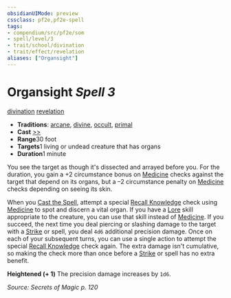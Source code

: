 ```yaml
---
obsidianUIMode: preview
cssclass: pf2e,pf2e-spell
tags:
- compendium/src/pf2e/som
- spell/level/3
- trait/school/divination
- trait/effect/revelation
aliases: ["Organsight"]
---
```

# Organsight *Spell 3*   
[divination](divination.md)  [revelation](revelation.md)  

- **Traditions**: [arcane](arcane.md), [divine](divine.md), [occult](occult.md), [primal](primal.md)
- **Cast** [>>](chapter-9-playing-the-game.md#Actions "Two-Action") 
- **Range**30 foot
- **Targets**1 living or undead creature that has organs
- **Duration**1 minute

You see the target as though it's dissected and arrayed before you. For the duration, you gain a +2 circumstance bonus on [Medicine](../skills.md#Medicine) checks against the target that depend on its organs, but a –2 circumstance penalty on [Medicine](../skills.md#Medicine) checks depending on seeing its skin.

When you [Cast the Spell](cast-a-spell.md), attempt a special [Recall Knowledge](recall-knowledge.md) check using [Medicine](../skills.md#Medicine) to spot and discern a vital organ. If you have a [Lore](../skills.md#Lore) skill appropriate to the creature, you can use that skill instead of [Medicine](../skills.md#Medicine). If you succeed, the next time you deal piercing or slashing damage to the target with a [Strike](strike.md) or spell, you deal `4d6` additional precision damage. Once on each of your subsequent turns, you can use a single action to attempt the special [Recall Knowledge](recall-knowledge.md) check again. The extra damage isn't cumulative, so making the check more than once before a [Strike](strike.md) or spell has no extra benefit.

**Heightened (+ 1)** The precision damage increases by `1d6`.

*Source: Secrets of Magic p. 120*